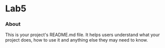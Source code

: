 Lab5
====

### About

This is your project's README.md file. It helps users understand what your
project does, how to use it and anything else they may need to know.